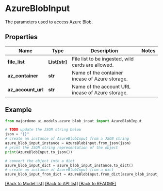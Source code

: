 # AzureBlobInput

The parameters used to access Azure Blob.

## Properties

Name | Type | Description | Notes
------------ | ------------- | ------------- | -------------
**file_list** | **List[str]** | File list to be ingested, wild cards are allowed. | 
**az_container** | **str** | Name of the container incase of Azure storage. | 
**az_account_url** | **str** | Name of the account URL incase of Azure storage. | 

## Example

```python
from majordomo_ai.models.azure_blob_input import AzureBlobInput

# TODO update the JSON string below
json = "{}"
# create an instance of AzureBlobInput from a JSON string
azure_blob_input_instance = AzureBlobInput.from_json(json)
# print the JSON string representation of the object
print(AzureBlobInput.to_json())

# convert the object into a dict
azure_blob_input_dict = azure_blob_input_instance.to_dict()
# create an instance of AzureBlobInput from a dict
azure_blob_input_from_dict = AzureBlobInput.from_dict(azure_blob_input_dict)
```
[[Back to Model list]](../README.md#documentation-for-models) [[Back to API list]](../README.md#documentation-for-api-endpoints) [[Back to README]](../README.md)


